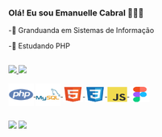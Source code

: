 ### Olá! Eu sou Emanuelle Cabral 👩🏽‍💻

-💙 Granduanda em Sistemas de Informação

-💜 Estudando PHP

 ##

<div align="left">
  <a href="https://github.com/ManuLarbac">
  <img height="180em" src="https://github-readme-stats.vercel.app/api?username=ManuLarbac&show_icons=true&theme=radical&include_all_commits=true&count_private=true"/>
  <img height="180em" src="https://github-readme-stats.vercel.app/api/top-langs/?username=ManuLarbac&layout=compact&langs_count=7&theme=radical"/>
</div>
<div style="display: inline_block"><br>
  <img align="center" alt="Manu-Php" height="45" width="50" src="https://raw.githubusercontent.com/devicons/devicon/master/icons/php/php-plain.svg"/>
  <img align="center" alt="Manu-MySql" height="45" width="50" src="https://raw.githubusercontent.com/devicons/devicon/master/icons/mysql/mysql-original-wordmark.svg"/>
  <img align="center" alt="Manu-Html" height="30" width="40" src="https://raw.githubusercontent.com/devicons/devicon/master/icons/html5/html5-original.svg"/>
  <img align="center" alt="Manu-Css" height="30" width="40" src="https://raw.githubusercontent.com/devicons/devicon/master/icons/css3/css3-original.svg"/>
  <img align="center" alt="Manu-Js" height="30" width="40" src="https://raw.githubusercontent.com/devicons/devicon/master/icons/javascript/javascript-original.svg"/>
  <img align="center" alt="Manu-Figma" height="30" width="40" src="https://raw.githubusercontent.com/devicons/devicon/master/icons/figma/figma-original.svg"/>
 </div>
  
  ##

  <div>
    <a href = "mailto:emanuelle.alcantara@ftc.edu.br"><img src="https://img.shields.io/badge/Gmail-D14836?style=for-the-badge&logo=gmail&logoColor=white"></a> 
    <a href = "https://www.linkedin.com/in/manucabral" target="_blank"><img src="https://img.shields.io/badge/LinkedIn-0077B5?style=for-the-badge&logo=linkedin&logoColor=white"></a> 
  </div>
